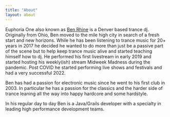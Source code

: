 ```yaml
---
title: "About"
layout: about
---
```


Euphoria One also known as [Ben Rhine](benrhine.com) is a Denver based trance dj. Originally from Ohio, Ben moved to the mile high city in search of a fresh start and new horizons. While he has been listening to trance music for 20+ years in 2017 he decided he wanted to do more than just be a passive part of the scene but to help keep trance music alive and started teaching himself how to dj. He performed his first livestream in early 2019 and started hosting his weekly(ish) stream Midweek Madness during the pandemic. Post COVID he started performing live shows and festivals and had a very successful 2022.

Ben has had a passion for electronic music since he went to his first club in 2003. In particular he has a passion for the classics and the harder side of trance leaning all the way into happy hardcore and some hardstyle.

In his regular day to day Ben is a Java/Grails developer with a specialty in leading high performance development teams.

